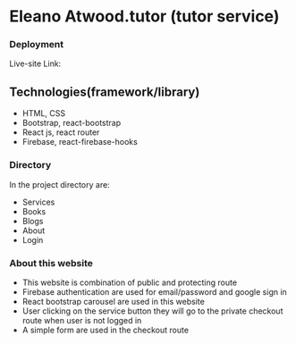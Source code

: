 # Eleano Atwood.tutor (tutor service)

### Deployment


Live-site Link: 

## Technologies(framework/library)
* HTML, CSS
* Bootstrap, react-bootstrap
* React js, react router
* Firebase, react-firebase-hooks

### Directory
In the project directory are: 
* Services
* Books
* Blogs
* About
* Login

### About this website
* This website is combination of public and protecting route
* Firebase authentication are used for email/password and google sign in
* React bootstrap carousel are used in this website
* User clicking on the service button they will go to the private checkout route when user is not logged in
* A simple form are used in the checkout route




